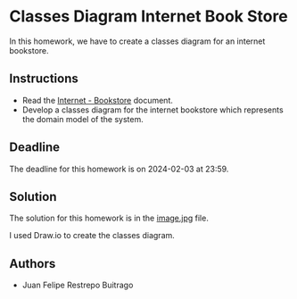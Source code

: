 # Classes Diagram Internet Book Store

In this homework, we have to create a classes diagram for an internet bookstore. 

## Instructions

- Read the [Internet - Bookstore](internet_bookstore_homework/Internet-Bookstore.docx) document.
- Develop a classes diagram for the internet bookstore which represents the domain model of the system.

## Deadline

The deadline for this homework is on 2024-02-03 at 23:59.

## Solution

The solution for this homework is in the [image.jpg](internet_bookstore_homework/image.jpg) file.

I used Draw.io to create the classes diagram.

## Authors

- Juan Felipe Restrepo Buitrago
